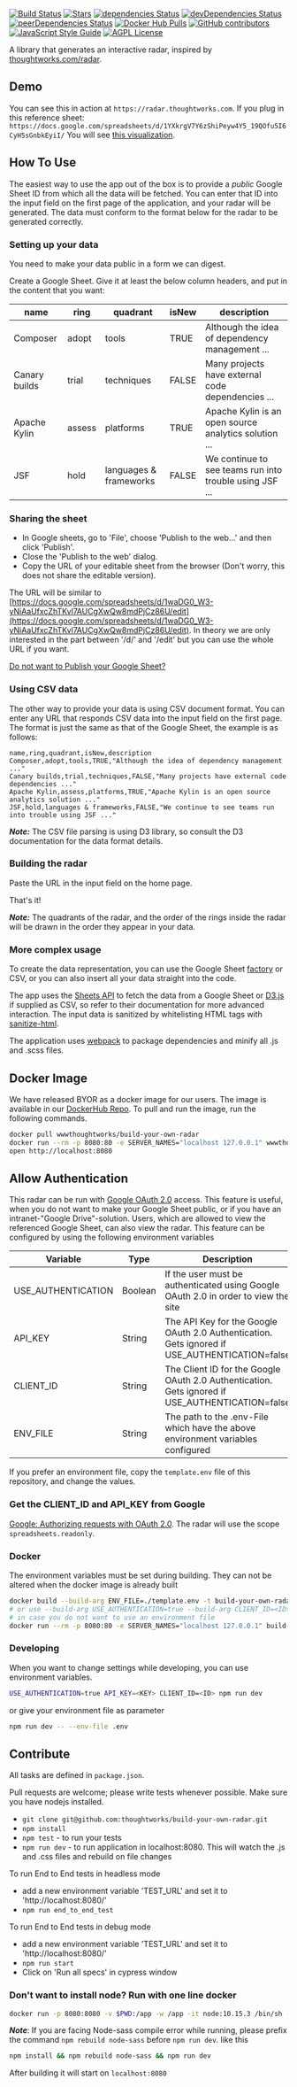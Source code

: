 [![Build Status](https://travis-ci.org/thoughtworks/build-your-own-radar.svg?branch=master)](https://travis-ci.org/thoughtworks/build-your-own-radar)
[![Stars](https://badgen.net/github/stars/thoughtworks/build-your-own-radar)](https://github.com/thoughtworks/build-your-own-radar)
[![dependencies Status](https://david-dm.org/thoughtworks/build-your-own-radar/status.svg)](https://david-dm.org/thoughtworks/build-your-own-radar)
[![devDependencies Status](https://david-dm.org/thoughtworks/build-your-own-radar/dev-status.svg)](https://david-dm.org/thoughtworks/build-your-own-radar?type=dev)
[![peerDependencies Status](https://david-dm.org/thoughtworks/build-your-own-radar/peer-status.svg)](https://david-dm.org/thoughtworks/build-your-own-radar?type=peer)
[![Docker Hub Pulls](https://img.shields.io/docker/pulls/wwwthoughtworks/build-your-own-radar.svg)](https://hub.docker.com/r/wwwthoughtworks/build-your-own-radar)
[![GitHub contributors](https://badgen.net/github/contributors/thoughtworks/build-your-own-radar?color=cyan)](https://github.com/thoughtworks/build-your-own-radar/graphs/contributors)
[![JavaScript Style Guide](https://img.shields.io/badge/code_style-standard-brightgreen.svg)](https://standardjs.com)
[![AGPL License](https://badgen.net/github/license/thoughtworks/build-your-own-radar)](https://github.com/thoughtworks/build-your-own-radar)

A library that generates an interactive radar, inspired by [thoughtworks.com/radar](http://thoughtworks.com/radar).

## Demo

You can see this in action at `https://radar.thoughtworks.com`.
If you plug in this reference sheet:
`https://docs.google.com/spreadsheets/d/1YXkrgV7Y6zShiPeyw4Y5_19QOfu5I6CyH5sGnbkEyiI/`
You will see [this visualization](https://radar.thoughtworks.com/?sheetId=https://docs.google.com/spreadsheets/d/1YXkrgV7Y6zShiPeyw4Y5_19QOfu5I6CyH5sGnbkEyiI).

## How To Use

The easiest way to use the app out of the box is to provide a *public* Google Sheet ID from which
all the data will be fetched. You can enter that ID into the input field on the first page of the
application, and your radar will be generated. The data must conform to the format below for the 
radar to be generated correctly.

### Setting up your data

You need to make your data public in a form we can digest.

Create a Google Sheet. Give it at least the below column headers, and put in the content that you want:

| name          | ring   | quadrant               | isNew | description                                             |
|---------------|--------|------------------------|-------|---------------------------------------------------------|
| Composer      | adopt  | tools                  | TRUE  | Although the idea of dependency management ...          |
| Canary builds | trial  | techniques             | FALSE | Many projects have external code dependencies ...       |
| Apache Kylin  | assess | platforms              | TRUE  | Apache Kylin is an open source analytics solution ...   |
| JSF           | hold   | languages & frameworks | FALSE | We continue to see teams run into trouble using JSF ... |

### Sharing the sheet

- In Google sheets, go to 'File', choose 'Publish to the web...' and then click 'Publish'.
- Close the 'Publish to the web' dialog.
- Copy the URL of your editable sheet from the browser (Don't worry, this does not share the editable version).

The URL will be similar to [https://docs.google.com/spreadsheets/d/1waDG0_W3-yNiAaUfxcZhTKvl7AUCgXwQw8mdPjCz86U/edit](https://docs.google.com/spreadsheets/d/1waDG0_W3-yNiAaUfxcZhTKvl7AUCgXwQw8mdPjCz86U/edit).
In theory we are only interested in the part between '/d/' and '/edit' but you can use the whole URL if you want.

[Do not want to Publish your Google Sheet?](#allow-authentication)

### Using CSV data

The other way to provide your data is using CSV document format.
You can enter any URL that responds CSV data into the input field on the first page.
The format is just the same as that of the Google Sheet, the example is as follows:

```csv
name,ring,quadrant,isNew,description  
Composer,adopt,tools,TRUE,"Although the idea of dependency management ..."  
Canary builds,trial,techniques,FALSE,"Many projects have external code dependencies ..."  
Apache Kylin,assess,platforms,TRUE,"Apache Kylin is an open source analytics solution ..."  
JSF,hold,languages & frameworks,FALSE,"We continue to see teams run into trouble using JSF ..."  
```

***Note:*** The CSV file parsing is using D3 library, so consult the D3 documentation for the data format details.

### Building the radar

Paste the URL in the input field on the home page.

That's it!

***Note:*** The quadrants of the radar, and the order of the rings inside the radar will be drawn in the order they appear in your data.

### More complex usage

To create the data representation, you can use the Google Sheet [factory](/src/util/factory.js) or CSV, or you can also insert all your data straight into the code.

The app uses the [Sheets API](https://developers.google.com/sheets/api/quickstart/js) to fetch the data from a Google Sheet or [D3.js](https://d3js.org/) if supplied as CSV, so refer to their documentation for more advanced interaction.  The input data is sanitized by whitelisting HTML tags with [sanitize-html](https://github.com/punkave/sanitize-html).

The application uses [webpack](https://webpack.github.io/) to package dependencies and minify all .js and .scss files.

## Docker Image

We have released BYOR as a docker image for our users. The image is available in our [DockerHub Repo](https://hub.docker.com/r/wwwthoughtworks/build-your-own-radar/). To pull and run the image, run the following commands.

```bash
docker pull wwwthoughtworks/build-your-own-radar
docker run --rm -p 8080:80 -e SERVER_NAMES="localhost 127.0.0.1" wwwthoughtworks/build-your-own-radar
open http://localhost:8080
```

## Allow Authentication

This radar can be run with [Google OAuth 2.0](https://developers.google.com/identity/protocols/OAuth2) access. This feature is useful, when you do not want to make your Google Sheet public, or if you have an intranet-"Google Drive"-solution. Users, which are allowed to view the referenced Google Sheet, can also view the radar. This feature can be configured by using the following environment variables

| Variable           | Type    | Description                                                                                     |
|--------------------|---------|-------------------------------------------------------------------------------------------------|
| USE_AUTHENTICATION | Boolean | If the user must be authenticated using Google OAuth 2.0 in order to view the site                  |
| API_KEY            | String  | The API Key for the Google OAuth 2.0 Authentication. Gets ignored if USE_AUTHENTICATION=false   |
| CLIENT_ID          | String  | The Client ID for the Google OAuth 2.0 Authentication. Gets ignored if USE_AUTHENTICATION=false |
| ENV_FILE           | String  | The path to the .env-File which have the above environment variables configured                 |

If you prefer an environment file, copy the `template.env` file of this repository, and change the values.

### Get the CLIENT_ID and API_KEY from Google

[Google: Authorizing requests with OAuth 2.0](https://developers.google.com/sheets/api/guides/authorizing#OAuth2Authorizing).
The radar will use the scope `spreadsheets.readonly`.

### Docker

The environment variables must be set during building. They can not be altered when the docker image is already built

```bash
docker build --build-arg ENV_FILE=./template.env -t build-your-own-radar .
# or use --build-arg USE_AUTHENTICATION=true --build-arg CLIENT_ID=<ID> --build-arg API_KEY=<KEY>
# in case you do not want to use an environment file
docker run --rm -p 8080:80 -e SERVER_NAMES="localhost 127.0.0.1" build-your-own-radar
```

### Developing

When you want to change settings while developing, you can use environment variables.

```bash
USE_AUTHENTICATION=true API_KEY=<KEY> CLIENT_ID=<ID> npm run dev
```

or give your environment file as parameter

```bash
npm run dev -- --env-file .env
```

## Contribute

All tasks are defined in `package.json`.

Pull requests are welcome; please write tests whenever possible.
Make sure you have nodejs installed.

- `git clone git@github.com:thoughtworks/build-your-own-radar.git`
- `npm install`
- `npm test` - to run your tests
- `npm run dev` - to run application in localhost:8080. This will watch the .js and .css files and rebuild on file changes

To run End to End tests in headless mode

- add a new environment variable 'TEST_URL' and set it to 'http://localhost:8080/'
- `npm run end_to_end_test`

To run End to End tests in debug mode

- add a new environment variable 'TEST_URL' and set it to 'http://localhost:8080/'
- `npm run start`
- Click on 'Run all specs' in cypress window

### Don't want to install node? Run with one line docker

```bash
docker run -p 8080:8080 -v $PWD:/app -w /app -it node:10.15.3 /bin/sh -c 'npm install && npm run dev'
```

***Note***: If you are facing Node-sass compile error while running, please prefix the command `npm rebuild node-sass` before `npm run dev`. like this

```bash
npm install && npm rebuild node-sass && npm run dev
```

After building it will start on `localhost:8080`
